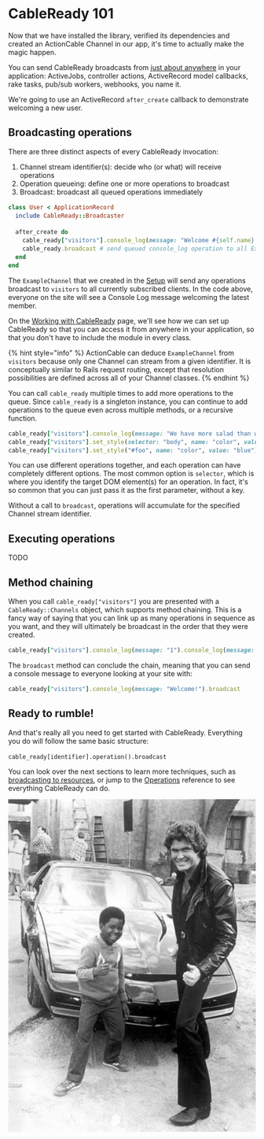 # CableReady 101

Now that we have installed the library, verified its dependencies and created an ActionCable Channel in our app, it's time to actually make the magic happen.

You can send CableReady broadcasts from [just about anywhere](cableready-everywhere.md) in your application: ActiveJobs, controller actions, ActiveRecord model callbacks, rake tasks, pub/sub workers, webhooks, you name it.

We're going to use an ActiveRecord `after_create` callback to demonstrate welcoming a new user.

## Broadcasting operations

There are three distinct aspects of every CableReady invocation:

1. Channel stream identifier\(s\): decide who \(or what\) will receive operations
2. Operation queueing: define one or more operations to broadcast
3. Broadcast: broadcast all queued operations immediately

```ruby
class User < ApplicationRecord
  include CableReady::Broadcaster

  after_create do
    cable_ready["visitors"].console_log(message: "Welcome #{self.name} to the site!")
    cable_ready.broadcast # send queued console_log operation to all ExampleChannel subscribers
  end
end
```

The `ExampleChannel` that we created in the [Setup](setup.md) will send any operations broadcast to `visitors` to all currently subscribed clients. In the code above, everyone on the site will see a Console Log message welcoming the latest member.

On the [Working with CableReady](usage.md#lets-get-comfortable) page, we'll see how we can set up CableReady so that you can access it from anywhere in your application, so that you don't have to include the module in every class.

{% hint style="info" %}
ActionCable can deduce `ExampleChannel` from `visitors` because only one Channel can stream from a given identifier. It is conceptually similar to Rails request routing, except that resolution possibilities are defined across all of your Channel classes.
{% endhint %}

You can call `cable_ready` multiple times to add more operations to the queue. Since `cable_ready` is a singleton instance, you can continue to add operations to the queue even across multiple methods, or a recursive function.

```ruby
cable_ready["visitors"].console_log(message: "We have more salad than we can eat.")
cable_ready["visitors"].set_style(selector: "body", name: "color", value: "red")
cable_ready["visitors"].set_style("#foo", name: "color", value: "blue")
```

You can use different operations together, and each operation can have completely different options. The most common option is `selector`, which is where you identify the target DOM element\(s\) for an operation. In fact, it's so common that you can just pass it as the first parameter, without a key.

Without a call to `broadcast`, operations will accumulate for the specified Channel stream identifier.

## Executing operations

TODO

## Method chaining

When you call `cable_ready["visitors"]` you are presented with a `CableReady::Channels` object, which supports method chaining. This is a fancy way of saying that you can link up as many operations in sequence as you want, and they will ultimately be broadcast in the order that they were created.

```ruby
cable_ready["visitors"].console_log(message: "1").console_log(message: "2")
```

The `broadcast` method can conclude the chain, meaning that you can send a console message to everyone looking at your site with:

```ruby
cable_ready["visitors"].console_log(message: "Welcome!").broadcast
```

## Ready to rumble!

And that's really all you need to get started with CableReady. Everything you do will follow the same basic structure:

`cable_ready[identifier].operation().broadcast`

You can look over the next sections to learn more techniques, such as [broadcasting to resources](broadcasting-to-resources.md#stream_for-and-broadcast_to), or jump to the [Operations](reference/operations/) reference to see everything CableReady can do.

![](.gitbook/assets/hasselhoff.jpg)

